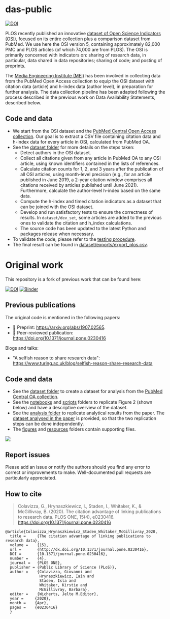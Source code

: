# das-public

[![DOI](https://zenodo.org/badge/DOI/10.5281/zenodo.10141883.svg)](https://doi.org/10.5281/zenodo.10141883)

PLOS recently published an innovative [dataset of Open Science Indicators (OSI)](https://doi.org/10.6084/m9.figshare.21687686.v4), focused on its entire collection plus a comparison dataset from PubMed. We use here the OSI version 5, containing approximately 82,000 PMC and PLOS articles (of which 74,000 are from PLOS). The OSI is primarily concerned with indicators on: sharing of research data, in particular, data shared in data repositories; sharing of code; and posting of preprints.

The [Media Engineering Institute (MEI)](https://heig-vd.ch/en/research/mei) has been involved in collecting data from the PubMed Open Access collection to equip the OSI dataset with citation data (article) and h-index data (author level), in preparation for further analysis. The data collection pipeline has been adapted following the process described in the previous work on Data Availability Statements, described below.

## Code and data

* We start from the OSI dataset and the [PubMed Central Open Access collection](https://www.ncbi.nlm.nih.gov/pmc/tools/openftlist). Our goal is to extract a CSV file containing citation data and h-index data for every article in OSI, calculated from PubMed OA.
* See the [dataset folder](dataset) for more details on the steps taken:
  * Detect authors in the OSI dataset.
  * Collect all citations given from any article in PubMed OA to any OSI article, using known identifiers contained in the lists of references.
  * Calculate citation counts for 1, 2, and 3 years after the publication of all OSI articles, using month-level precision (e.g., for an article published in June 2019, a 2-year citation window comprises all citations received by articles published until June 2021). Furthermore, calculate the author-level h-index based on the same data.
  * Compute the h-index and timed citation indicators as a dataset that can be joined with the OSI dataset.
  * Develop and run satisfactory tests to ensure the correctness of results. In `dataset/dev_set`, some articles are added to the previous ones to validate the citation and h_index calculations.
  * The source code has been updated to the latest Python and packages release when necessary.
* To validate the code, please refer to the [testing procedure](test.md).
* The final result can be found in [dataset/exports/export_plos.csv](dataset/exports/export_plos.csv).

# Original work
This repository is a fork of previous work that can be found here:

[![DOI](https://zenodo.org/badge/180121200.svg)](https://zenodo.org/badge/latestdoi/180121200)
[![Binder](https://mybinder.org/badge_logo.svg)](https://mybinder.org/v2/gh/alan-turing-institute/das-public/master?filepath=notebooks%2FDescriptiveFigures.ipynb)

## Previous publications
The original code is mentioned in the following papers:

* 📃 Preprint: https://arxiv.org/abs/1907.02565.
* 📝 Peer-reviewed publication: https://doi.org/10.1371/journal.pone.0230416

Blogs and talks:
* "A selfish reason to share research data": https://www.turing.ac.uk/blog/selfish-reason-share-research-data

## Code and data

* See the [dataset folder](dataset) to create a dataset for analysis from the [PubMed Central OA collection](https://www.ncbi.nlm.nih.gov/pmc/tools/openftlist).
* See the [notebooks](notebooks) and [scripts](scripts) folders to replicate Figure 2 (shown below) and have a descriptive overview of the dataset.
* See the [analysis folder](analysis) to replicate analytical results from the paper. The [dataset analysed in the paper](analysis/dataset/export_full.csv.zip) is provided, so that the two replication steps can be done independently.
* The [figures](figures) and [resources](resources) folders contain supporting files.

![](figures/Figure2.png)

## Report issues

Please add an issue or notify the authors should you find any error to correct or improvements to make.
Well-documented pull requests are particularly appreciated.

## How to cite

> Colavizza, G., Hrynaszkiewicz, I., Staden, I., Whitaker, K., & McGillivray, B. (2020). The citation advantage of linking publications to research data. PLOS ONE, 15(4), e0230416. https://doi.org/10.1371/journal.pone.0230416

```
@article{Colavizza_Hrynaszkiewicz_Staden_Whitaker_McGillivray_2020,
  title =     {The citation advantage of linking publications to research data},
  volume =    {15},
  url =       {http://dx.doi.org/10.1371/journal.pone.0230416},
  DOI =       {10.1371/journal.pone.0230416},
  number =    {4},
  journal =   {PLOS ONE},
  publisher = {Public Library of Science (PLoS)},
  author =    {Colavizza, Giovanni and
               Hrynaszkiewicz, Iain and 
               Staden, Isla and 
               Whitaker, Kirstie and 
               McGillivray, Barbara},
  editor =    {Wicherts, Jelte M.Editor},
  year =     {2020},
  month =    {Apr},
  pages =    {e0230416}
  }
```
